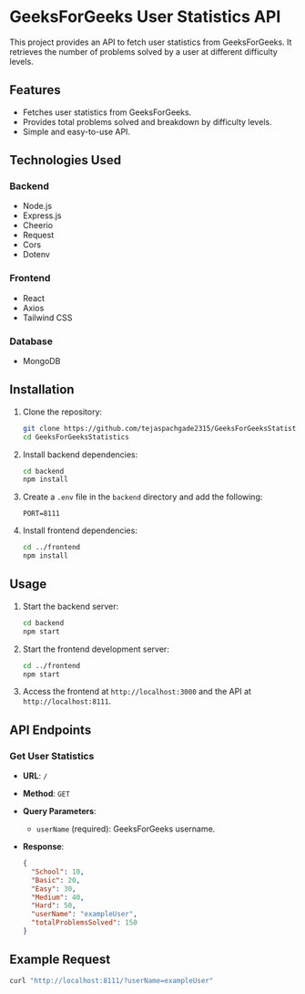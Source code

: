# GeeksForGeeks User Statistics API

This project provides an API to fetch user statistics from GeeksForGeeks. It retrieves the number of problems solved by a user at different difficulty levels.

## Features

- Fetches user statistics from GeeksForGeeks.
- Provides total problems solved and breakdown by difficulty levels.
- Simple and easy-to-use API.

## Technologies Used

### Backend

- Node.js
- Express.js
- Cheerio
- Request
- Cors
- Dotenv

### Frontend

- React
- Axios
- Tailwind CSS

### Database

- MongoDB

## Installation

1. Clone the repository:

   ```sh
   git clone https://github.com/tejaspachgade2315/GeeksForGeeksStatistics.git
   cd GeeksForGeeksStatistics
   ```

2. Install backend dependencies:

   ```sh
   cd backend
   npm install
   ```

3. Create a `.env` file in the `backend` directory and add the following:

   ```env
   PORT=8111
   ```

4. Install frontend dependencies:
   ```sh
   cd ../frontend
   npm install
   ```

## Usage

1. Start the backend server:

   ```sh
   cd backend
   npm start
   ```

2. Start the frontend development server:

   ```sh
   cd ../frontend
   npm start
   ```

3. Access the frontend at `http://localhost:3000` and the API at `http://localhost:8111`.

## API Endpoints

### Get User Statistics

- **URL**: `/`
- **Method**: `GET`
- **Query Parameters**:

  - `userName` (required): GeeksForGeeks username.

- **Response**:
  ```json
  {
    "School": 10,
    "Basic": 20,
    "Easy": 30,
    "Medium": 40,
    "Hard": 50,
    "userName": "exampleUser",
    "totalProblemsSolved": 150
  }
  ```

## Example Request

```sh
curl "http://localhost:8111/?userName=exampleUser"
```
